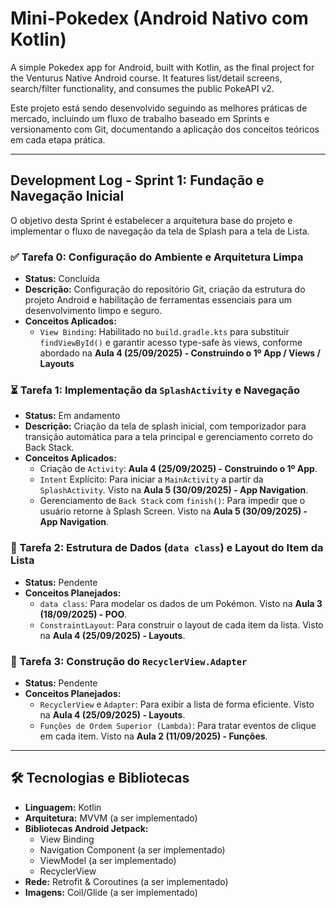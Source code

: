 # Mini-Pokedex (Android Nativo com Kotlin)

A simple Pokedex app for Android, built with Kotlin, as the final project for the Venturus Native Android course. It features list/detail screens, search/filter functionality, and consumes the public PokeAPI v2.

Este projeto está sendo desenvolvido seguindo as melhores práticas de mercado, incluindo um fluxo de trabalho baseado em Sprints e versionamento com Git, documentando a aplicação dos conceitos teóricos em cada etapa prática.

---

## Development Log - Sprint 1: Fundação e Navegação Inicial

O objetivo desta Sprint é estabelecer a arquitetura base do projeto e implementar o fluxo de navegação da tela de Splash para a tela de Lista.

### ✅ Tarefa 0: Configuração do Ambiente e Arquitetura Limpa
* **Status:** Concluída
* **Descrição:** Configuração do repositório Git, criação da estrutura do projeto Android e habilitação de ferramentas essenciais para um desenvolvimento limpo e seguro.
* **Conceitos Aplicados:**
    * `View Binding`: Habilitado no `build.gradle.kts` para substituir `findViewById()` e garantir acesso type-safe às views, conforme abordado na **Aula 4 (25/09/2025) - Construindo o 1º App / Views / Layouts**

### ⏳ Tarefa 1: Implementação da `SplashActivity` e Navegação
* **Status:** Em andamento
* **Descrição:** Criação da tela de splash inicial, com temporizador para transição automática para a tela principal e gerenciamento correto do Back Stack.
* **Conceitos Aplicados:**
    * Criação de `Activity`: **Aula 4 (25/09/2025) - Construindo o 1º App**.
    * `Intent` Explícito: Para iniciar a `MainActivity` a partir da `SplashActivity`. Visto na **Aula 5 (30/09/2025) - App Navigation**.
    * Gerenciamento de `Back Stack` com `finish()`: Para impedir que o usuário retorne à Splash Screen. Visto na **Aula 5 (30/09/2025) - App Navigation**.

### 🔲 Tarefa 2: Estrutura de Dados (`data class`) e Layout do Item da Lista
* **Status:** Pendente
* **Conceitos Planejados:**
    * `data class`: Para modelar os dados de um Pokémon. Visto na **Aula 3 (18/09/2025) - POO**.
    * `ConstraintLayout`: Para construir o layout de cada item da lista. Visto na **Aula 4 (25/09/2025) - Layouts**.

### 🔲 Tarefa 3: Construção do `RecyclerView.Adapter`
* **Status:** Pendente
* **Conceitos Planejados:**
    * `RecyclerView` e `Adapter`: Para exibir a lista de forma eficiente. Visto na **Aula 4 (25/09/2025) - Layouts**.
    * `Funções de Ordem Superior (Lambda)`: Para tratar eventos de clique em cada item. Visto na **Aula 2 (11/09/2025) - Funções**.

---

## 🛠 Tecnologias e Bibliotecas

* **Linguagem:** Kotlin
* **Arquitetura:** MVVM (a ser implementado)
* **Bibliotecas Android Jetpack:**
    * View Binding
    * Navigation Component (a ser implementado)
    * ViewModel (a ser implementado)
    * RecyclerView
* **Rede:** Retrofit & Coroutines (a ser implementado)
* **Imagens:** Coil/Glide (a ser implementado)